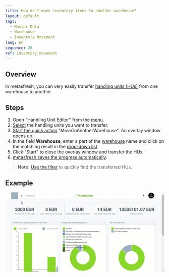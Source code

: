 ```yaml
---
title: How do I move inventory items to another warehouse?
layout: default
tags:
  - Master Data
  - Warehouse
  - Inventory Movement
lang: en
sequence: 20
ref: inventory_movement
---
```


## Overview
In metasfresh, you can very easily transfer [handling units (HUs)](Handling_Unit_System) from one warehouse to another.

## Steps
1. Open "Handling Unit Editor" from the [menu](Menu).
1. [Select](RecordSelection) the handling units you want to transfer.
1. [Start the quick action](StartAction) "MoveToAnotherWarehouse". An overlay window opens up.
1. In the field **Warehouse**, enter a part of the [warehouse](Add_new_warehouse) name and click on the matching result in the [drop-down list](Keyboard_shortcuts_reference).
1. Click "Start" to close the overlay window and transfer the HUs.
1. [metasfresh saves the progress automatically](Saveindicator).
 >**Note:** [Use the filter](Filtering_function) to quickly find the transferred HUs.

## Example
![](assets/Inventory_movement.gif)
